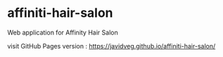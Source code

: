 # affiniti-hair-salon
Web application for Affinity Hair Salon 

visit GitHub Pages version : https://javidveg.github.io/affiniti-hair-salon/
